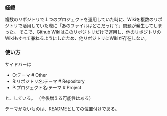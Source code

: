 ### 経緯
複数のリポジトリで１つのプロジェクトを運用していた時に、Wikiを複数のリポジトリで活用していた際に「あのファイルはどこだっけ？」問題が発生してしまった。
そこで、Github Wikiはこのリポジトリだけで運用し、他のリポジトリのWikiもすべて兼ねるようにしたため、他リポジトリにWikiが存在しない。

### 使い方
サイドバーは

- O:テーマ  # Other
- R:リポジトリ名:テーマ  # Repository
- P:プロジェクト名:テーマ  # Project

と、している。
（今後増える可能性はある）

テーマがないものは、READMEとしての位置付けである。